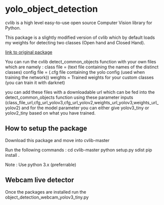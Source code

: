 # yolo_object_detection
cvlib is a high level easy-to-use open source Computer Vision library for Python.

This package is a slightly modified version of cvlib which by default loads my weights 
for detecting two classes (Open hand and Closed Hand).

[link to original package](https://github.com/arunponnusamy/cvlib) 

You can run the cvlib detect_common_objects function with your own files which are namely :
class file = (text file containing the names of the distinct classes)
config file = (.cfg file containing the yolo config (used when training the network))
weights = Trained weights for your custom classes (you can train it with darknet)

you can add these files with a downloadable url which can be fed into the detect_common_objects function 
using these parameter inputs (class_file_url,cfg_url_yolov3,cfg_url_yolov2,weights_url_yolov3,weights_url_yolov2)
and for the model parameter you can either give yolov3_tiny or yolov2_tiny based on what you have trained.

## How to setup the package

Download this package and move into cvlib-master

Run the following commands :
cd cvlib-master
python setup.py sdist
pip install .

Note : Use python 3.x (preferrable)

## Webcam live detector

Once the packages are installed run the object_detection_webcam_yolov3_tiny.py

